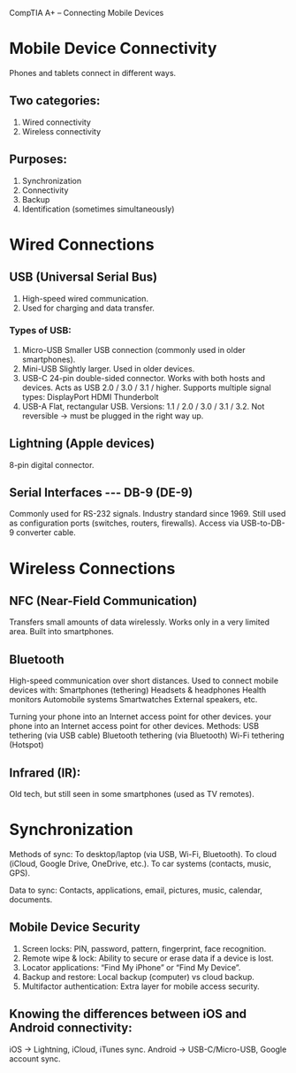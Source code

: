 CompTIA A+ – Connecting Mobile Devices

# Mobile Device Connectivity
Phones and tablets connect in different ways.

## Two categories:
1. Wired connectivity
2. Wireless connectivity


## Purposes:
1. Synchronization
2. Connectivity
3. Backup
4. Identification (sometimes simultaneously)

# Wired Connections

## USB (Universal Serial Bus)
1. High-speed wired communication.
2. Used for charging and data transfer.
### Types of USB:
1. Micro-USB
Smaller USB connection (commonly used in older smartphones).
2. Mini-USB
Slightly larger.
Used in older devices.
3. USB-C
24-pin double-sided connector.
Works with both hosts and devices.
Acts as USB 2.0 / 3.0 / 3.1 / higher.
Supports multiple signal types:
DisplayPort
HDMI
Thunderbolt
5. USB-A
Flat, rectangular USB.
Versions: 1.1 / 2.0 / 3.0 / 3.1 / 3.2.
Not reversible → must be plugged in the right way up.

## Lightning (Apple devices)
8-pin digital connector.

## Serial Interfaces --- DB-9 (DE-9)
Commonly used for RS-232 signals.
Industry standard since 1969.
Still used as configuration ports (switches, routers, firewalls).
Access via USB-to-DB-9 converter cable.

# Wireless Connections

## NFC (Near-Field Communication)
Transfers small amounts of data wirelessly.
Works only in a very limited area.
Built into smartphones.

## Bluetooth
High-speed communication over short distances.
Used to connect mobile devices with:
Smartphones (tethering)
Headsets & headphones
Health monitors
Automobile systems
Smartwatches
External speakers, etc.

Turning your phone into an Internet access point for other devices. your phone into an Internet access point for other devices.
Methods:
USB tethering (via USB cable)
Bluetooth tethering (via Bluetooth)
Wi-Fi tethering (Hotspot)

## Infrared (IR): 
Old tech, but still seen in some smartphones (used as TV remotes).

# Synchronization
Methods of sync:
To desktop/laptop (via USB, Wi-Fi, Bluetooth).
To cloud (iCloud, Google Drive, OneDrive, etc.).
To car systems (contacts, music, GPS).

Data to sync:
Contacts, applications, email, pictures, music, calendar, documents.

## Mobile Device Security
1. Screen locks: PIN, password, pattern, fingerprint, face recognition.
2. Remote wipe & lock: Ability to secure or erase data if a device is lost.
3. Locator applications: “Find My iPhone” or “Find My Device”.
4. Backup and restore: Local backup (computer) vs cloud backup.
5. Multifactor authentication: Extra layer for mobile access security.

## Knowing the differences between iOS and Android connectivity:

iOS → Lightning, iCloud, iTunes sync.
Android → USB-C/Micro-USB, Google account sync.
